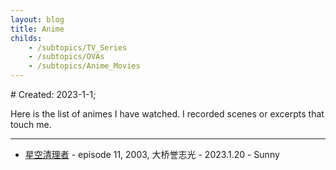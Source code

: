 ```yaml
---
layout: blog
title: Anime
childs:
    - /subtopics/TV_Series
    - /subtopics/OVAs
    - /subtopics/Anime_Movies
---
```

<span class="hidden-text"># Created: 2023-1-1;</span>

Here is the list of animes I have watched. I recorded scenes or excerpts that touch me. 

---
- [星空清理者](https://zanewiegand.github.io/subtopics/TV_Series.html#01) - episode 11, 2003, 大桥誉志光 - 2023.1.20 - Sunny